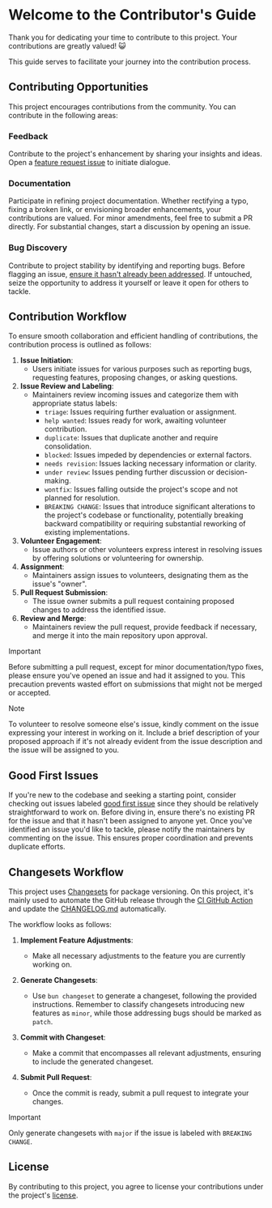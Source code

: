 # Welcome to the Contributor's Guide

Thank you for dedicating your time to contribute to this project. Your contributions are greatly valued! 😺

This guide serves to facilitate your journey into the contribution process.

## Contributing Opportunities

This project encourages contributions from the community. You can contribute in the following areas:

### Feedback

Contribute to the project's enhancement by sharing your insights and ideas. Open a [feature request issue](https://github.com/jm2097/gon/issues/new?assignees=&labels=enhancement%2Ctriage&projects=&template=feature-request.yaml&title=%5BFeature%5D%3A+) to initiate dialogue.

### Documentation

Participate in refining project documentation. Whether rectifying a typo, fixing a broken link, or envisioning broader enhancements, your contributions are valued. For minor amendments, feel free to submit a PR directly. For substantial changes, start a discussion by opening an issue.

### Bug Discovery

Contribute to project stability by identifying and reporting bugs. Before flagging an issue, [ensure it hasn't already been addressed](https://github.com/jm2097/gon/issues). If untouched, seize the opportunity to address it yourself or leave it open for others to tackle.

## Contribution Workflow

To ensure smooth collaboration and efficient handling of contributions, the contribution process is outlined as follows:

1. **Issue Initiation**:
   - Users initiate issues for various purposes such as reporting bugs, requesting features, proposing changes, or asking questions.
2. **Issue Review and Labeling**:
   - Maintainers review incoming issues and categorize them with appropriate status labels:
     - `triage`: Issues requiring further evaluation or assignment.
     - `help wanted`: Issues ready for work, awaiting volunteer contribution.
     - `duplicate`: Issues that duplicate another and require consolidation.
     - `blocked`: Issues impeded by dependencies or external factors.
     - `needs revision`: Issues lacking necessary information or clarity.
     - `under review`: Issues pending further discussion or decision-making.
     - `wontfix`: Issues falling outside the project's scope and not planned for resolution.
     - `BREAKING CHANGE`:  Issues that introduce significant alterations to the project's codebase or functionality, potentially breaking backward compatibility or requiring substantial reworking of existing implementations.
3. **Volunteer Engagement**:
   - Issue authors or other volunteers express interest in resolving issues by offering solutions or volunteering for ownership.
4. **Assignment**:
   - Maintainers assign issues to volunteers, designating them as the issue's "owner".
5. **Pull Request Submission**:
   - The issue owner submits a pull request containing proposed changes to address the identified issue.
6. **Review and Merge**:
   - Maintainers review the pull request, provide feedback if necessary, and merge it into the main repository upon approval.

> [!IMPORTANT]
> Before submitting a pull request, except for minor documentation/typo fixes, please ensure you've opened an issue and had it assigned to you. This precaution prevents wasted effort on submissions that might not be merged or accepted.

> [!NOTE]
> To volunteer to resolve someone else's issue, kindly comment on the issue expressing your interest in working on it. Include a brief description of your proposed approach if it's not already evident from the issue description and the issue will be assigned to you.

## Good First Issues

If you're new to the codebase and seeking a starting point, consider checking out issues labeled [good first issue](https://github.com/jm2097/gon/issues?q=is%3Aissue+is%3Aopen+label%3A%22good+first+issue%22+-label%3A%22blocked+by+upstream%22) since they should be relatively straightforward to work on. Before diving in, ensure there's no existing PR for the issue and that it hasn't been assigned to anyone yet. Once you've identified an issue you'd like to tackle, please notify the maintainers by commenting on the issue. This ensures proper coordination and prevents duplicate efforts.

## Changesets Workflow

This project uses [Changesets](https://github.com/changesets/changesets) for package versioning. On this project, it's mainly used to automate the GitHub release through the [CI GitHub Action](.github/workflows/ci.yaml) and update the [CHANGELOG.md](./CHANGELOG.md) automatically.

The workflow looks as follows:

1. **Implement Feature Adjustments**:
   - Make all necessary adjustments to the feature you are currently working on.

2. **Generate Changesets**:
   - Use `bun changeset` to generate a changeset, following the provided instructions. Remember to classify changesets introducing new features as `minor`, while those addressing bugs should be marked as `patch`.

3. **Commit with Changeset**:
   - Make a commit that encompasses all relevant adjustments, ensuring to include the generated changeset.

4. **Submit Pull Request**:
   - Once the commit is ready, submit a pull request to integrate your changes.

> [!IMPORTANT]
> Only generate changesets with `major` if the issue is labeled with `BREAKING CHANGE`.

## License

By contributing to this project, you agree to license your contributions under the project's  [license](./LICENSE).
